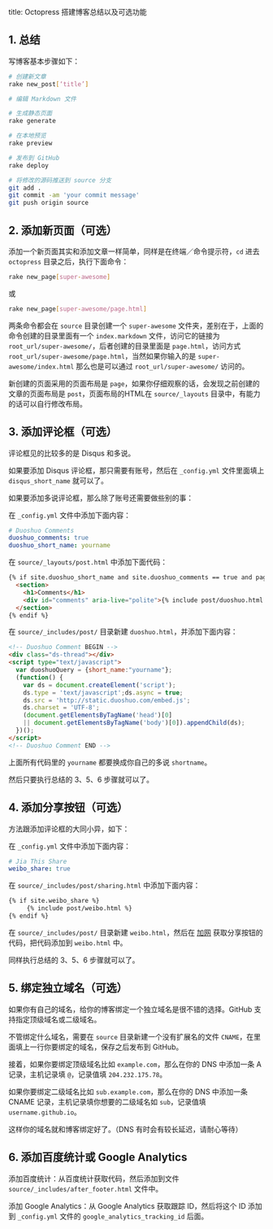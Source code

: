 title: Octopress 搭建博客总结以及可选功能

## 1. 总结

写博客基本步骤如下：

```sh
# 创建新文章
rake new_post[‘title’]

# 编辑 Markdown 文件

# 生成静态页面
rake generate

# 在本地预览
rake preview

# 发布到 GitHub
rake deploy

# 将修改的源码推送到 source 分支
git add .
git commit -am 'your commit message'
git push origin source
```

## 2. 添加新页面（可选）

添加一个新页面其实和添加文章一样简单，同样是在终端／命令提示符，`cd` 进去 `octopress` 目录之后，执行下面命令：

```sh
rake new_page[super-awesome]
```

或

```sh
rake new_page[super-awesome/page.html]
```

两条命令都会在 `source` 目录创建一个 `super-awesome` 文件夹，差别在于，上面的命令创建的目录里面有一个 `index.markdown` 文件，访问它的链接为 `root_url/super-awesome/`，后者创建的目录里面是 `page.html`，访问方式 `root_url/super-awesome/page.html`，当然如果你输入的是 `super-awesome/index.html` 那么也是可以通过 `root_url/super-awesome/` 访问的。

新创建的页面采用的页面布局是 `page`，如果你仔细观察的话，会发现之前创建的文章的页面布局是 `post`，页面布局的HTML在 `source/_layouts` 目录中，有能力的话可以自行修改布局。

## 3. 添加评论框（可选）

评论框见的比较多的是 Disqus 和多说。

如果要添加 Disqus 评论框，那只需要有账号，然后在 `_config.yml` 文件里面填上 `disqus_short_name` 就可以了。

如果要添加多说评论框，那么除了账号还需要做些别的事：

在 `_config.yml` 文件中添加下面内容：

```yaml
# Duoshuo Comments
duoshuo_comments: true
duoshuo_short_name: yourname
```

在 `source/_layouts/post.html` 中添加下面代码：

```html
{% if site.duoshuo_short_name and site.duoshuo_comments == true and page.comments == true %}
  <section>
    <h1>Comments</h1>
    <div id="comments" aria-live="polite">{% include post/duoshuo.html %}</div>
  </section>
{% endif %}
```

在 `source/_includes/post/` 目录新建 `duoshuo.html`，并添加下面内容：

```html
<!-- Duoshuo Comment BEGIN -->
<div class="ds-thread"></div>
<script type="text/javascript">
  var duoshuoQuery = {short_name:"yourname"};
  (function() {
    var ds = document.createElement('script');
    ds.type = 'text/javascript';ds.async = true;
    ds.src = 'http://static.duoshuo.com/embed.js';
    ds.charset = 'UTF-8';
    (document.getElementsByTagName('head')[0]
    || document.getElementsByTagName('body')[0]).appendChild(ds);
  })();
</script>
<!-- Duoshuo Comment END -->
```

上面所有代码里的 `yourname` 都要换成你自己的多说 `shortname`。

然后只要执行总结的 3、5、6 步骤就可以了。

## 4. 添加分享按钮（可选）

方法跟添加评论框的大同小异，如下：

在 `_config.yml` 文件中添加下面内容：

```yaml
# Jia This Share
weibo_share: true
```

在 `source/_includes/post/sharing.html` 中添加下面内容：

```html
{% if site.weibo_share %}
     {% include post/weibo.html %}
{% endif %}
```

在 `source/_includes/post/` 目录新建 `weibo.html`，然后在 [加网](http://www.jiathis.com/) 获取分享按钮的代码，把代码添加到 `weibo.html` 中。

同样执行总结的 3、5、6 步骤就可以了。

## 5. 绑定独立域名（可选）

如果你有自己的域名，给你的博客绑定一个独立域名是很不错的选择。GitHub 支持指定顶级域名或二级域名。

不管绑定什么域名，需要在 `source` 目录新建一个没有扩展名的文件 `CNAME`，在里面填上一行你要绑定的域名，保存之后发布到 GitHub。

接着，如果你要绑定顶级域名比如 `example.com`，那么在你的 DNS 中添加一条 A 记录，主机记录填 `@`，记录值填 `204.232.175.78`。

如果你要绑定二级域名比如 `sub.example.com`，那么在你的 DNS 中添加一条 CNAME 记录，主机记录填你想要的二级域名如 `sub`，记录值填 `username.github.io`。

这样你的域名就和博客绑定好了。（DNS 有时会有较长延迟，请耐心等待）

## 6. 添加百度统计或 Google Analytics

添加百度统计：从百度统计获取代码，然后添加到文件 `source/_includes/after_footer.html` 文件中。

添加 Google Analytics：从 Google Analytics 获取跟踪 ID，然后将这个 ID 添加到 `_config.yml` 文件的 `google_analytics_tracking_id` 后面。
